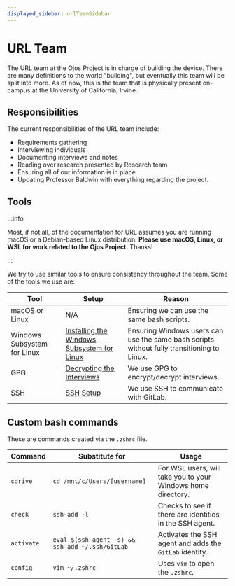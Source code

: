 ```yaml
---
displayed_sidebar: urlTeamSidebar
---
```


URL Team
========

The URL team at the Ojos Project is in charge of building the device. There are
many definitions to the world "building", but eventually this team will be split
into more. As of now, this is the team that is physically present on-campus at
the University of California, Irvine.

Responsibilities
----------------

The current responsibilities of the URL team include:

- Requirements gathering
- Interviewing individuals
- Documenting interviews and notes
- Reading over research presented by Research team
- Ensuring all of our information is in place
- Updating Professor Baldwin with everything regarding the project.

Tools
-----

:::info

Most, if not all, of the documentation for URL assumes you are running macOS or
a Debian-based Linux distribution. **Please use macOS, Linux, or WSL for work
related to the Ojos Project.** Thanks!

:::

We try to use similar tools to ensure consistency throughout the team. Some of
the tools we use are:

|Tool|Setup|Reason|
|---|---|---|
|macOS or Linux|N/A|Ensuring we can use the same bash scripts.|
|Windows Subsystem for Linux|[Installing the Windows Subsystem for Linux](/teams/url/installing-wsl/)|Ensuring Windows users can use the same bash scripts without fully transitioning to Linux.|
|GPG|[Decrypting the Interviews](/teams/url/decrypt-interviews/)|We use GPG to encrypt/decrypt interviews.|
|SSH|[SSH Setup](/teams/url/ssh-setup/)|We use SSH to communicate with GitLab.|

Custom bash commands
--------------------

These are commands created via the `.zshrc` file.

|Command|Substitute for|Usage|
|---|---|---|
|`cdrive`|`cd /mnt/c/Users/[username]`|For WSL users, will take you to your Windows home directory.|
|`check`|`ssh-add -l`|Checks to see if there are identities in the SSH agent.|
|`activate`|`eval $(ssh-agent -s) && ssh-add ~/.ssh/GitLab`|Activates the SSH agent and adds the `GitLab` identity.|
|`config`|`vim ~/.zshrc`|Uses `vim` to open the `.zshrc`.|
